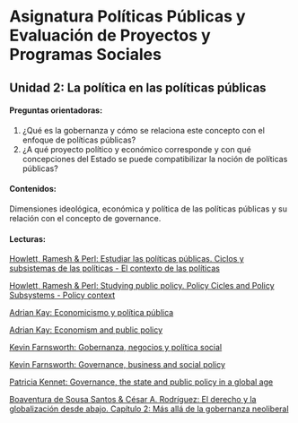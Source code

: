 # Asignatura Políticas Públicas y Evaluación de Proyectos y Programas Sociales

## Unidad 2: La política en las políticas públicas 

#### Preguntas orientadoras:

1. ¿Qué es la gobernanza y cómo se relaciona este concepto con  el enfoque de políticas públicas?
2. ¿A qué proyecto político y económico corresponde y con qué concepciones del Estado se puede compatibilizar la noción de políticas públicas?

#### Contenidos:

Dimensiones ideológica, económica y política de las políticas públicas y su relación con el concepto de governance. 

#### Lecturas: 

[Howlett, Ramesh & Perl: Estudiar las políticas públicas. Ciclos y subsistemas de las políticas - El contexto de las políticas](1contextodelaspolíticas_cap3.pdf)

[Howlett, Ramesh & Perl: Studying public policy. Policy Cicles and Policy Subsystems - Policy context](1contextodelaspolíticas_cap3.pdf)

[Adrian Kay: Economicismo y política pública](2economicismoypolíticapública.pdf)

[Adrian Kay: Economism and public policy](2economismnpublicpolicy.pdf)

[Kevin Farnsworth: Gobernanza, negocios y política social](3gobernanzanegociosypolíticasocial.pdf)

[Kevin Farnsworth: Governance, business and social policy](3governancebusinessandsocialpolicy.pdf)

[Patricia Kennet: Governance, the state and public policy in a global age](4governancethestateandpublicpolicyinaglobalage.pdf)

[Boaventura de Sousa Santos & César A. Rodríguez: El derecho y la globalización desde abajo. Capítulo 2: Más allá de la gobernanza neoliberal](5elderechoalaglobalizacióndesdeabajo.pdf)



















